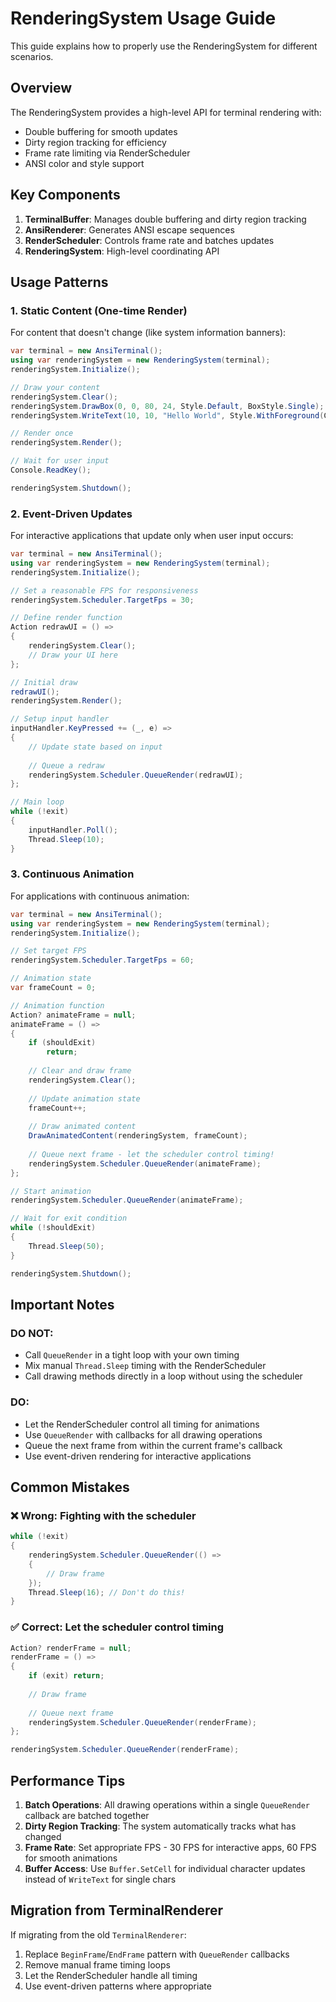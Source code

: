 # RenderingSystem Usage Guide

This guide explains how to properly use the RenderingSystem for different scenarios.

## Overview

The RenderingSystem provides a high-level API for terminal rendering with:
- Double buffering for smooth updates
- Dirty region tracking for efficiency
- Frame rate limiting via RenderScheduler
- ANSI color and style support

## Key Components

1. **TerminalBuffer**: Manages double buffering and dirty region tracking
2. **AnsiRenderer**: Generates ANSI escape sequences
3. **RenderScheduler**: Controls frame rate and batches updates
4. **RenderingSystem**: High-level coordinating API

## Usage Patterns

### 1. Static Content (One-time Render)

For content that doesn't change (like system information banners):

```csharp
var terminal = new AnsiTerminal();
using var renderingSystem = new RenderingSystem(terminal);
renderingSystem.Initialize();

// Draw your content
renderingSystem.Clear();
renderingSystem.DrawBox(0, 0, 80, 24, Style.Default, BoxStyle.Single);
renderingSystem.WriteText(10, 10, "Hello World", Style.WithForeground(Color.Green));

// Render once
renderingSystem.Render();

// Wait for user input
Console.ReadKey();

renderingSystem.Shutdown();
```

### 2. Event-Driven Updates

For interactive applications that update only when user input occurs:

```csharp
var terminal = new AnsiTerminal();
using var renderingSystem = new RenderingSystem(terminal);
renderingSystem.Initialize();

// Set a reasonable FPS for responsiveness
renderingSystem.Scheduler.TargetFps = 30;

// Define render function
Action redrawUI = () =>
{
    renderingSystem.Clear();
    // Draw your UI here
};

// Initial draw
redrawUI();
renderingSystem.Render();

// Setup input handler
inputHandler.KeyPressed += (_, e) =>
{
    // Update state based on input
    
    // Queue a redraw
    renderingSystem.Scheduler.QueueRender(redrawUI);
};

// Main loop
while (!exit)
{
    inputHandler.Poll();
    Thread.Sleep(10);
}
```

### 3. Continuous Animation

For applications with continuous animation:

```csharp
var terminal = new AnsiTerminal();
using var renderingSystem = new RenderingSystem(terminal);
renderingSystem.Initialize();

// Set target FPS
renderingSystem.Scheduler.TargetFps = 60;

// Animation state
var frameCount = 0;

// Animation function
Action? animateFrame = null;
animateFrame = () =>
{
    if (shouldExit)
        return;
        
    // Clear and draw frame
    renderingSystem.Clear();
    
    // Update animation state
    frameCount++;
    
    // Draw animated content
    DrawAnimatedContent(renderingSystem, frameCount);
    
    // Queue next frame - let the scheduler control timing!
    renderingSystem.Scheduler.QueueRender(animateFrame);
};

// Start animation
renderingSystem.Scheduler.QueueRender(animateFrame);

// Wait for exit condition
while (!shouldExit)
{
    Thread.Sleep(50);
}

renderingSystem.Shutdown();
```

## Important Notes

### DO NOT:
- Call `QueueRender` in a tight loop with your own timing
- Mix manual `Thread.Sleep` timing with the RenderScheduler
- Call drawing methods directly in a loop without using the scheduler

### DO:
- Let the RenderScheduler control all timing for animations
- Use `QueueRender` with callbacks for all drawing operations
- Queue the next frame from within the current frame's callback
- Use event-driven rendering for interactive applications

## Common Mistakes

### ❌ Wrong: Fighting with the scheduler
```csharp
while (!exit)
{
    renderingSystem.Scheduler.QueueRender(() =>
    {
        // Draw frame
    });
    Thread.Sleep(16); // Don't do this!
}
```

### ✅ Correct: Let the scheduler control timing
```csharp
Action? renderFrame = null;
renderFrame = () =>
{
    if (exit) return;
    
    // Draw frame
    
    // Queue next frame
    renderingSystem.Scheduler.QueueRender(renderFrame);
};

renderingSystem.Scheduler.QueueRender(renderFrame);
```

## Performance Tips

1. **Batch Operations**: All drawing operations within a single `QueueRender` callback are batched together
2. **Dirty Region Tracking**: The system automatically tracks what has changed
3. **Frame Rate**: Set appropriate FPS - 30 FPS for interactive apps, 60 FPS for smooth animations
4. **Buffer Access**: Use `Buffer.SetCell` for individual character updates instead of `WriteText` for single chars

## Migration from TerminalRenderer

If migrating from the old `TerminalRenderer`:

1. Replace `BeginFrame`/`EndFrame` pattern with `QueueRender` callbacks
2. Remove manual frame timing loops
3. Let the RenderScheduler handle all timing
4. Use event-driven patterns where appropriate